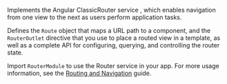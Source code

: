 Implements the Angular ClassicRouter service , which enables navigation from one view to the next as users perform application tasks.

Defines the `Route` object that maps a URL path to a component, and the `RouterOutlet` directive
that you use to place a routed view in a template, as well as a complete API for configuring, querying, and controlling the router state.

Import `RouterModule` to use the Router service in your app. 
For more usage information, see the [Routing and Navigation](guide/router) guide.